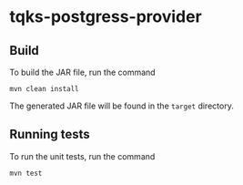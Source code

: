 # tqks-postgress-provider

## Build

To build the JAR file, run the command

```
mvn clean install
```

The generated JAR file will be found in the `target` directory.

## Running tests

To run the unit tests, run the command

```
mvn test
```
